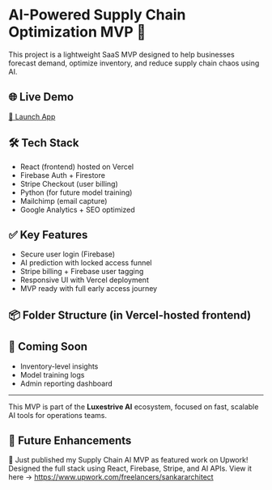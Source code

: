 # AI-Powered Supply Chain Optimization MVP 🚚

This project is a lightweight SaaS MVP designed to help businesses forecast demand, optimize inventory, and reduce supply chain chaos using AI.

## 🌐 Live Demo
[🔗 Launch App](https://supply.ai.luxestrive.com)

## 🛠 Tech Stack
- React (frontend) hosted on Vercel  
- Firebase Auth + Firestore  
- Stripe Checkout (user billing)  
- Python (for future model training)  
- Mailchimp (email capture)  
- Google Analytics + SEO optimized

## ✅ Key Features
- Secure user login (Firebase)
- AI prediction with locked access funnel
- Stripe billing + Firebase user tagging
- Responsive UI with Vercel deployment
- MVP ready with full early access journey

## 📦 Folder Structure (in Vercel-hosted frontend)
## 🚀 Coming Soon

- Inventory-level insights  
- Model training logs  
- Admin reporting dashboard  

---

This MVP is part of the **Luxestrive AI** ecosystem, focused on fast, scalable AI tools for operations teams.

## 🔮 Future Enhancements

🚀 Just published my Supply Chain AI MVP as featured work on Upwork! Designed the full stack using React, Firebase, Stripe, and AI APIs. 
View it here → https://www.upwork.com/freelancers/sankararchitect
